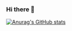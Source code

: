 ### Hi there 👋

<!--
**zhouziyiaichifeiniu/zhouziyiaichifeiniu** is a ✨ _special_ ✨ repository because its `README.md` (this file) appears on your GitHub profile.

2023Spring Online Book:
*operating system*: https://pages.cs.wisc.edu/~remzi/OSTEP/
*deep learning*: https://www.deeplearningbook.org/
*动手学深度学习*: https://zh-v2.d2l.ai/
Here are some ideas to get you started:

- 🔭 I’m currently working on CS...
- 🌱 I’m currently learning CS...
- 💬 Ask me about Nothing...
-->
[![Anurag's GitHub stats](https://github-readme-stats.vercel.app/api?username=zhouziyiaichifeiniu)](https://github.com/anuraghazra/github-readme-stats)
